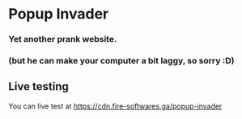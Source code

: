 # Popup Invader

### Yet another prank website.
### (but he can make your computer a bit laggy, so sorry :D)

## Live testing
You can live test at https://cdn.fire-softwares.ga/popup-invader